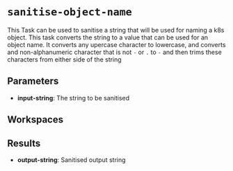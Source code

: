 # `sanitise-object-name`

This Task can be used to sanitise a string that will be used for naming a k8s object. This task converts the string to a value that can be used for an object name. It converts any upercase character to lowercase, and converts and non-alphanumeric character that is not `-` or `.` to `-` and then trims these characters from either side of the string

## Parameters
* **input-string**: The string to be sanitised

## Workspaces

## Results
* **output-string**: Sanitised output string
